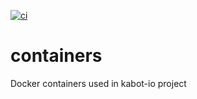 [![ci](https://github.com/kabot-io/containers/actions/workflows/docker.yml/badge.svg?branch=main)](https://github.com/kabot-io/containers/actions/workflows/docker.yml)

# containers
Docker containers used in kabot-io project
